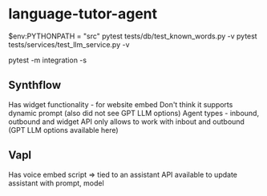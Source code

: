 # language-tutor-agent


$env:PYTHONPATH = "src"
pytest tests/db/test_known_words.py -v
pytest tests/services/test_llm_service.py -v

pytest -m integration -s

## Synthflow

Has widget functionality - for website embed
Don't think it supports dynamic prompt (also did not see GPT LLM options)
Agent types - inbound, outbound and widget
API only allows to work with inbout and outbound (GPT LLM options available here)

## VapI

Has voice embed script => tied to an assistant
API available to update assistant with prompt, model
